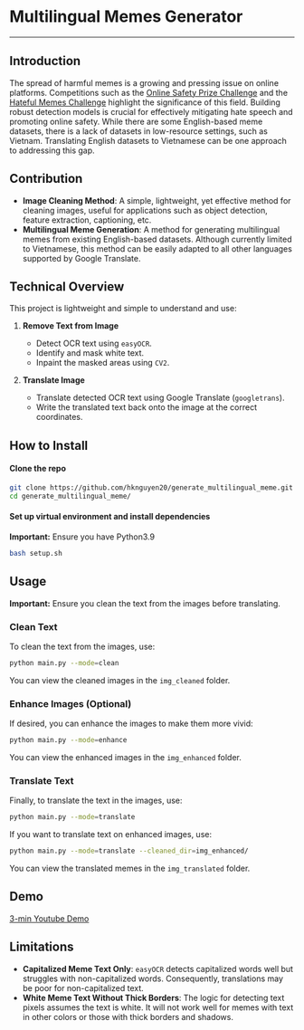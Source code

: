 # Multilingual Memes Generator

---
## Introduction
The spread of harmful memes is a growing and pressing issue on online platforms. Competitions such as the [Online Safety Prize Challenge](https://ospc.aisingapore.org/) and the [Hateful Memes Challenge](https://ai.meta.com/blog/hateful-memes-challenge-and-data-set/) highlight the significance of this field. Building robust detection models is crucial for effectively mitigating hate speech and promoting online safety. While there are some English-based meme datasets, there is a lack of datasets in low-resource settings, such as Vietnam. Translating English datasets to Vietnamese can be one approach to addressing this gap.

## Contribution
- **Image Cleaning Method**: A simple, lightweight, yet effective method for cleaning images, useful for applications such as object detection, feature extraction, captioning, etc.
- **Multilingual Meme Generation**: A method for generating multilingual memes from existing English-based datasets. Although currently limited to Vietnamese, this method can be easily adapted to all other languages supported by Google Translate.

## Technical Overview
This project is lightweight and simple to understand and use:

1. **Remove Text from Image**
   - Detect OCR text using `easyOCR`.
   - Identify and mask white text.
   - Inpaint the masked areas using `CV2`.

2. **Translate Image**
   - Translate detected OCR text using Google Translate (`googletrans`).
   - Write the translated text back onto the image at the correct coordinates.

## How to Install
#### Clone the repo
```bash
git clone https://github.com/hknguyen20/generate_multilingual_meme.git
cd generate_multilingual_meme/
```
#### Set up virtual environment and install dependencies
**Important:** Ensure you have Python3.9
```bash
bash setup.sh
```

## Usage
**Important:** Ensure you clean the text from the images before translating.

### Clean Text
To clean the text from the images, use:
```bash
python main.py --mode=clean
```
You can view the cleaned images in the `img_cleaned` folder.

### Enhance Images (Optional)
If desired, you can enhance the images to make them more vivid:
```bash
python main.py --mode=enhance
```
You can view the enhanced images in the `img_enhanced` folder.

### Translate Text
Finally, to translate the text in the images, use:
```bash
python main.py --mode=translate
```
If you want to translate text on enhanced images, use:
```bash
python main.py --mode=translate --cleaned_dir=img_enhanced/
```
You can view the translated memes in the `img_translated` folder.

## Demo

[3-min Youtube Demo](https://www.youtube.com/watch?v=2rC-sVSi_cw)

## Limitations
- **Capitalized Meme Text Only**: `easyOCR` detects capitalized words well but struggles with non-capitalized words. Consequently, translations may be poor for non-capitalized text.
- **White Meme Text Without Thick Borders**: The logic for detecting text pixels assumes the text is white. It will not work well for memes with text in other colors or those with thick borders and shadows.
